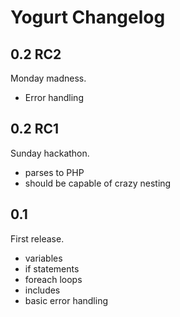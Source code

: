 # Yogurt Changelog

## 0.2 RC2

Monday madness.

+ Error handling

## 0.2 RC1

Sunday hackathon.

+ parses to PHP
+ should be capable of crazy nesting

## 0.1

First release.

+ variables
+ if statements
+ foreach loops
+ includes
+ basic error handling